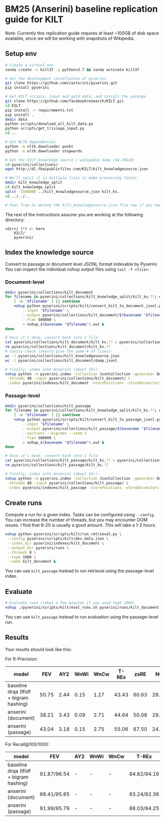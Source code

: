 # BM25 (Anserini) baseline replication guide for KILT

Note: Currently this replication guide requires at least ~100GB of disk space available, since we will be working with snapshots of Wikipedia.

## Setup env

```bash
# Create a virtual env
conda create -n kilt37 -y python=3.7 && conda activate kilt37

# Get the development installation of pyserini
git clone https://github.com/castorini/pyserini.git
pip install pyserini

# Get KILT scripts, input and gold data, and install the package
git clone https://github.com/facebookresearch/KILT.git
cd KILT
pip install -r requirements.txt
pip install .
mkdir data
python scripts/donwload_all_kilt_data.py
python scripts/get_triviaqa_input.py
cd ..

# Get NLTK dependencies
python -m nltk.downloader punkt
python -m nltk.downloader stopwords

# Get the KILT knowledge source / wikipedia dump (34.76GiB)
cd pyserini/collections/
wget http://dl.fbaipublicfiles.com/KILT/kilt_knowledgesource.json

# We'll split it in multiple files to make processing faster
mkdir kilt_knowledge_split
cd kilt_knowledge_split
split -l500000 ../kilt_knowledgesource.json kilt_ks.
cd ../../..

# Feel free to delete the kilt_knowledgesource.json file now if you need more disk space.
```

The rest of the instructions assume you are working at the following directory:

```
<dir>/ (*) <- here
    KILT/
    pyserini/
```

## Index the knowledge source

Convert to passage or document level JSONL format indexable by Pyserini. You can inspect the individual nohup output files using `tail -f <file>`:

### Document-level

```bash
mkdir pyserini/collections/kilt_document
for filename in pyserini/collections/kilt_knowledge_split/kilt_ks.??; do
    [ -e "$filename" ] || continue
    nohup python pyserini/scripts/kilt/convert_kilt_to_document_jsonl.py \
        --input "$filename" \
        --output pyserini/collections/kilt_document/$(basename "$filename") \
        --flen 500000 \
        > nohup_$(basename "$filename").out &
done

# Once it's done, convert back into 1 file:
cat pyserini/collections/kilt_document/kilt_ks.?? > pyserini/collections/kilt_document/dump.jsonl
rm pyserini/collections/kilt_document/kilt_ks.??
# Sanity check (should give the same # of lines):
wc -l pyserini/collections/kilt_knowledgesource.json
wc -l pyserini/collections/kilt_document/dump.jsonl

# Finally, index into Anserini (about 1hr):
nohup python -m pyserini.index -collection JsonCollection -generator DefaultLuceneDocumentGenerator \
 -threads 40 -input pyserini/collections/kilt_document/ \
 -index pyserini/indexes/kilt_document -storePositions -storeDocvectors -storeContents &
```

### Passage-level

```bash
mkdir pyserini/collections/kilt_passage
for filename in pyserini/collections/kilt_knowledge_split/kilt_ks.??; do
    [ -e "$filename" ] || continue
    nohup python pyserini/scripts/kilt/convert_kilt_to_passage_jsonl.py \
        --input "$filename" \
        --output pyserini/collections/kilt_passage/$(basename "$filename") \
        --sections --bigrams --stem \
        --flen 500000 \
        > nohup_$(basename "$filename").out &
done

# Once it's done, convert back into 1 file:
cat pyserini/collections/kilt_passage/kilt_ks.?? > pyserini/collections/kilt_passage/dump.jsonl
rm pyserini/collections/kilt_passage/kilt_ks.??

# Finally, index into Anserini (about 1hr):
nohup python -m pyserini.index -collection JsonCollection -generator DefaultLuceneDocumentGenerator \
 -threads 40 -input pyserini/collections/kilt_passage/ \
 -index pyserini/indexes/kilt_passage -storePositions -storeDocvectors -storeContents &
``` 

## Create runs

Compute a run for a given index. Tasks can be configured using `--config`. You can increase the number of threads, but you may encounter OOM issues. I find that 8-20 is usually a good amount. This will take a 1-2 hours.

```bash
nohup python pyserini/scripts/kilt/run_retrieval.py \
 --config pyserini/scripts/kilt/dev_data.json \
 --index_dir pyserini/indexes/kilt_document \
 --output_dir pyserini/runs \
 --threads 8 \
 --topk 1000 \
 --name kilt_document &

```

You can use `kilt_passage` instead to run retrieval using the passage-level index.

## Evaluate

```bash
# Evaluate runs (takes a few minutes if you used topk 1000)
nohup ./pyserini/scripts/kilt/eval_runs.sh pyserini/runs/kilt_document 1,100,1000 > results.out &
```
You can use `kilt_passage` instead to run evaluation using the passage-level run.

## Results

Your results should look like this:

For R-Precision:

| model | FEV | AY2 | WnWi | WnCw | T-REx | zsRE | NQ | HoPo | TQA | ELI5 | WoW |
|-|-|-|-|-|-|-|-|-|-|-|-|
| baseline drqa (tfidf + bigram hashing) | 50.75 | 2.44 | 0.15 | 1.27 | 43.43 | 60.63 | 28.59 | 34.63 | 45.70 | 11.02 | 41.82 |
| anserini (document) | 38.21 | 3.43 | 0.09 | 2.71 | 44.64 | 50.08 | 29.93 | 38.37 | 36.76 | 7.17 | 22.27 |
| anserini (passage) | 43.04 | 3.18 | 0.15 | 2.75 | 55.06 | 67.50 | 24.64 | 41.43 | 24.95 | 5.84 | 24.85 |

For Recall@100/1000:

| model | FEV | AY2 | WnWi | WnCw | T-REx | zsRE | NQ | HoPo | TQA | ELI5 | WoW |
|-|-|-|-|-|-|-|-|-|-|-|-|
| baseline drqa (tfidf + bigram hashing) | 91.87/96.54 | - | - | - | 84.82/94.16 | 94.12/97.29 | 70.98/84.99 | 62.32/80.57 | 87.04/94.95 | 39.98/56.77 | 91.53/96.47 |
| anserini (document) | 88.41/95.65 | - | - | - | 83.24/92.36 | 91.83/97.82 | 75.12/87.59 | 59.66/78.59 | 81.21/92.36 | 34.00/53.12 | 69.95/83.58 |
| anserini (passage) | 91.99/95.79 | - | - | - | 88.03/94.25 | 98.01/99.25 | 75.55/87.08 | 61.52/77.80 | 80.18/91.32 | 32.50/47.85 | 65.96/78.45 |
